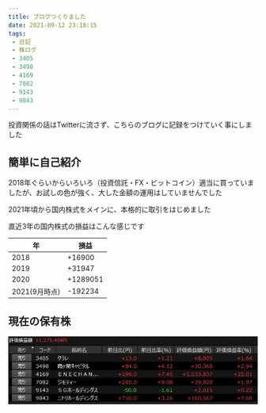 ```yaml
---
title: ブログつくりました
date: 2021-09-12 23:18:15
tags:
 - 日記
 - 株ログ
 - 3405
 - 3498
 - 4169
 - 7082
 - 9143
 - 9843
---
```


投資関係の話はTwitterに流さず、こちらのブログに記録をつけていく事にしました

## 簡単に自己紹介

2018年ぐらいからいろいろ（投資信託・FX・ビットコイン）適当に買っていましたが、お試しの色が強く、大した金額の運用はしていませんでした

2021年頃から国内株式をメインに、本格的に取引をはじめました

直近3年の国内株式の損益はこんな感じです

| 年            | 損益     |
|---------------|----------|
| 2018          | +16900   |
| 2019          | +31947   |
| 2020          | +1289051 |
| 2021(9月時点) | -192234  |


## 現在の保有株

![image](/kab/img/hello-world001.jpg)
